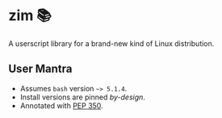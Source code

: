 <!-- This Source Code Form is subject to the terms of the Mozilla Public
   - License, v. 2.0. If a copy of the MPL was not distributed with this
   - file, You can obtain one at https://mozilla.org/MPL/2.0/. -->

# zim 📚
A userscript library for a brand-new kind of Linux distribution.

## User Mantra
- Assumes `bash` version `~> 5.1.4`.
- Install versions are pinned *by-design*.
- Annotated with [PEP 350](https://peps.python.org/pep-0350/).
